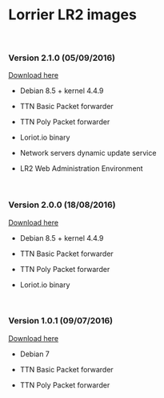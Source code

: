 Lorrier LR2 images
==================

 

### Version 2.1.0 (05/09/2016)

[Download here](https://drive.google.com/open?id=0B2d6XCsqk9PSNHdEODJYOFAzY00)

-   Debian 8.5 + kernel 4.4.9

-   TTN Basic Packet forwarder

-   TTN Poly Packet forwarder

-   Loriot.io binary

-   Network servers dynamic update service

-   LR2 Web Administration Environment

 

### Version 2.0.0 (18/08/2016)

[Download here](https://drive.google.com/open?id=0B2d6XCsqk9PSbnRCVks4WGNUT0U)

-   Debian 8.5 + kernel 4.4.9

-   TTN Basic Packet forwarder

-   TTN Poly Packet forwarder

-   Loriot.io binary

 

### Version 1.0.1 (09/07/2016)

[Download here](https://drive.google.com/open?id=0B2d6XCsqk9PSUmJsaHBCSTNNRWM)

-   Debian 7

-   TTN Basic Packet forwarder

-   TTN Poly Packet forwarder
